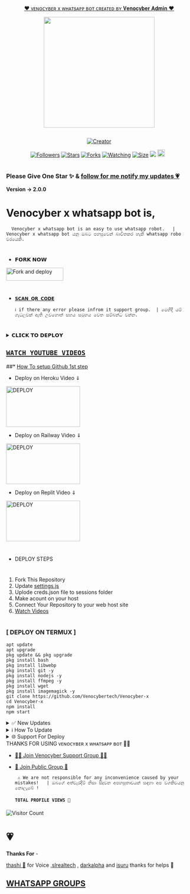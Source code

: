 
<p align="center"> 
<u>♥️ ᴠᴇɴᴏᴄʏʙᴇʀ x ᴡʜᴀᴛsᴀᴘᴘ ʙᴏᴛ ᴄʀᴇᴀᴛᴇᴅ ʙʏ 𝐕𝐞𝐧𝐨𝐜𝐲𝐛𝐞𝐫 𝐀𝐝𝐦𝐢𝐧 ♥️</u>
</p>
<p align="center">
<img src="https://i.ibb.co/nPYVtwV/queen-elisa-new-logo-600-600.jpg" width="300" height="300"/>
</p>
<p align="center">
  <a href="#"><img src="http://readme-typing-svg.herokuapp.com?color=d1fa02&center=true&vCenter=true&multiline=false&lines=VENOCYBER+X+WHATSAPP+BOT" alt="">
</p>
<p align="center">
<a href="#"><img title="Creator" src="https://img.shields.io/badge/Creator-Mrnima-red.svg?style=for-the-badge&logo=github"></a>
</p>
<p align="center">
<a href="https://github.com/venocybertech?tab=followers"><img title="Followers" src="https://img.shields.io/github/followers/AlipBot?color=green&style=flat-square"></a>
<a href="https://github.com/Venocybertech/Venocyber-x/stargazers/"><img title="Stars" src="https://img.shields.io/github/stars/Venocybertech/Venocyber-x?color=white&style=flat-square"></a>
<a href="https://github.com/Venocybertech/Venocyber-x/network/members"><img title="Forks" src="https://img.shields.io/github/forks/Venocybertech/Venocyber-x?color=yellow&style=flat-square"></a>
<a href="https://github.com/Venocybertech/Venocyber-x/watchers"><img title="Watching" src="https://img.shields.io/github/watchers/Venocybertech/Venocyber-x?label=Watchers&color=red&style=flat-square"></a>
<a href="https://github.com/Venocybertech/Venocyber-x/"><img title="Size" src="https://img.shields.io/github/repo-size/AlipBot/Api-Alpis?style=flat-square&color=darkred"></a>
<a href="https://hits.seeyoufarm.com"><img src="https://hits.seeyoufarm.com/api/count/incr/badge.svg?url=https://github.com/Venocybertech/Venocyber-x/%2Fhit-counter&count_bg=%2379C83D&title_bg=%23555555&icon=probot.svg&icon_color=%2304FF00&title=hits&edge_flat=false"/></a>
<a href="https://github.com/Venocybertech/Venocyber-x/graphs/commit-activity"><img height="20" src="https://img.shields.io/badge/Maintained-No-red.svg"></a>&nbsp;&nbsp;
</p>

# 

### Please Give One Star ✨ & [follow for me notify my updates 💗](https://github.com/Venocybertech)
<b>Version -> 2.0.0</b>
 
# Venocyber x whatsapp bot is,

      Venocyber x whatsapp bot is an easy to use whatsapp robot.   |  Venocyber x whatsapp bot යනු ඔබට පහසුවෙන් බාවිතකර හැකි whatsapp robo වරයෙකි.

# 
* 𝗙𝗢𝗥𝗞 𝗡𝗢𝗪

<p align="left">
<a href="https://github.com/Venocybertech/Venocyber-x/fork"><img align="center" src="https://telegra.ph/file/3514997e86c4bb12d8f67.png" alt="Fork and deploy" height="35" width="155" /></a>

# 

* [`𝗦𝗖𝗔𝗡 𝗤𝗥 𝗖𝗢𝗗𝗘`](https://replit.com/@MRNima/QUEEN-ELISA-MULTIAUTH-QR-SCANER)

      ℹ️ if there any error please infrom it support group.  | මෙහිදී යම් ගැටලුවක් ඇති උවහොත් සහය සමූහය වෙත සම්බන්ධ වන්න.
# 

<details>
<summary>𝗖𝗟𝗜𝗖𝗞 𝗧𝗢 𝗗𝗘𝗣𝗟𝗢𝗬</summary>


[`Deploy on Railway`](https://railway.app?referralCode=jDDNQq)

[`Deploy on Koyeb`](https://app.koyeb.com/)

[`Deploy on Mogenius`](https://studio.mogenius.com/)

[`Deploy on heroku`](https://heroku.com/deploy?template=https://github.com/Venocybertech/Venocyber-x)

[`Deploy on Replit`](https://replit.com)

[`Deploy on Uffizzi`](https://www.uffizzi.com/)
</details>

## [`WATCH YOUTUBE VIDEOS`](youtube.com/JASTINMTEWA-vn9pl)
 
  ##* [How To setup Github 1st step](https://youtu.be/JASTIMTEWA-vn9pl)
  
 * Deploy on Heroku Video ⇓
 <p align="left">
<a href="https://youtu.be/IIl6etHMyoA"><img align="center" src="https://telegra.ph/file/30a48f9e9879189d2ef6d.jpg" alt="DEPLOY" height="110" width="200" /></a>
   
* Deploy on Railway Video ⇓
 <p align="left">
<a href="https://youtu.be/JASTINMTEWA-vn9pl"><img align="center" src="https://telegra.ph/file/517fafc4228129ff18510.jpg" alt="DEPLOY" height="110" width="200" /></a>
   
* Deploy on Replit Video ⇓
 <p align="left">
<a href="[https://youtube.com/JASINMTEWA-vn9pl](https://youtu.be/JASTINMTEWA-vn9pl)"><img align="center" src="https://telegra.ph/file/909f2519b1dc65a338b29.jpg" alt="DEPLOY" height="110" width="200" /></a>
   
   
   
# 
#
+ DEPLOY STEPS
# 
1. Fork This Repository 
2. Update [settings.js]()
3. Uplode creds.json file to sessions folder
4. Make acount on your host
5. Connect Your Repository to your web host site
6. [Watch Videos](http://youtube.com/JASTINMTEWA-vn9pl)
# 
# 
### [ DEPLOY ON TERMUX ]
 ```   
apt update
apt upgrade
pkg update && pkg upgrade
pkg install bash
pkg install libwebp
pkg install git -y
pkg install nodejs -y 
pkg install ffmpeg -y 
pkg install wget
pkg install imagemagick -y
git clone https://github.com/Venocybertech/Venocyber-x
cd Venocyber-x
npm install
npm start
```
<details>
<summary>✅ New Updates</summary>

• Fix Youtube video and song not download error. 


<p>
</details>
<details>
<summary>ℹ️ How To Update </summary>
<p>
</details>
<details>
<summary>🌐 Support For Deploy </summary>
<p>
</details>
THANKS FOR USING ᴠᴇɴᴏᴄʏʙᴇʀ x ᴡʜᴀᴛsᴀᴘᴘ ʙᴏᴛ 💃💖

* [🧑‍💻 Join Venocyber Support Group 🧑‍💻](https://t.me/kingjux)

* [🦄 Join Public Group 🦄](https://chat.whatsapp.com/HSln3blDuuuKvC8njxyCCN)

     
       ⚠️ We are not responsible for any inconvenience caused by your mistakes!   | ඔබගේ අත්වැරදීම් නිසා සිදුවන අපහසුතාවයන් සඳහා අප වගකිවයනු නොලැබේ !

  
  #### ```TOTAL PROFILE VIEWS 🧚```
![Visitor Count](https://profile-counter.glitch.me/Venocybertech/count.svg)

<h1>💗</h1> 
<b>Thanks For</b> -

 [thashi 💖]() for Voice ,[slrealtech](https://youtube.com/JASTINMTEA-vn9pl) , [darkalpha](http://github.com/Venocybertech) and [isuru]() thanks for helps 💖

 ## [ WHATSAPP GROUPS ](https://github.com/Venocybertech/groups#README.md)

